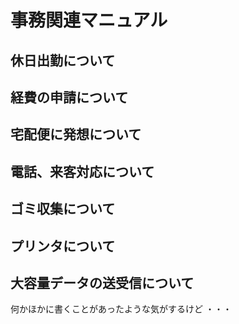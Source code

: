 # 事務関連マニュアル
## 休日出勤について
## 経費の申請について
## 宅配便に発想について
## 電話、来客対応について
## ゴミ収集について
## プリンタについて
## 大容量データの送受信について

何かほかに書くことがあったような気がするけど
・・・
